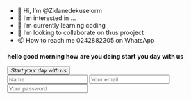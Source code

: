 - 👋 Hi, I’m @Zidanedekuselorm
- 👀 I’m interested in ...
- 🌱 I’m currently learning coding
- 💞️ I’m looking to collaborate on thus prooject
- 📫 How to reach me 0242882305 on WhatsApp 

<!---
Zidanedekuselorm/Zidanedekuselorm is a ✨ special ✨ repository because its `README.md` (this file) appears on your GitHub profile.
You can click the Preview link to take a look at your changes.
--->
<!Doctype>
<html>
  <head>
    
  </head>
  <body>
   <p><b> hello good morning how are you doing start you day with us</b></p>
  
  <button>
  <em>Start your day with us</em>
  </button>
  <form>
    <input type ="text" placeholder = "Name">
    <input type ="email" placeholder ="Your email"> 
    <input type = "password" placeholder ="Your password">
  </body>
  </form>
</html>
